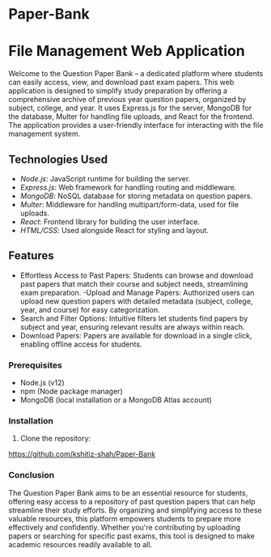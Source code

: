 # Paper-Bank
# File Management Web Application

Welcome to the Question Paper Bank – a dedicated platform where students can easily access, view, and download past exam papers. This web application is designed to simplify study preparation by offering a comprehensive archive of previous year question papers, organized by subject, college, and year. It uses Express.js for the server, MongoDB for the database, Multer for handling file uploads, and React for the frontend. The application provides a user-friendly interface for interacting with the file management system.


## Technologies Used
- *Node.js*: JavaScript runtime for building the server.
- *Express.js*: Web framework for handling routing and middleware.
- *MongoDB*: NoSQL database for storing metadata on question papers.
- *Multer*: Middleware for handling multipart/form-data, used for file uploads.
- *React*: Frontend library for building the user interface.
- *HTML/CSS*: Used alongside React for styling and layout.


## Features

 - Effortless Access to Past Papers: Students can browse and download past papers that match their course and subject needs, streamlining exam preparation.
 -Upload and Manage Papers: Authorized users can upload new question papers with detailed metadata (subject, college, year, and course) for easy categorization.
 - Search and Filter Options: Intuitive filters let students find papers by subject and year, ensuring relevant results are always within reach.
 - Download Papers: Papers are available for download in a single click, enabling offline access for students.


### Prerequisites

- Node.js (v12)
- npm (Node package manager)
- MongoDB (local installation or a MongoDB Atlas account)

### Installation

1. Clone the repository:
 
  https://github.com/kshitiz-shah/Paper-Bank

### Conclusion

The Question Paper Bank aims to be an essential resource for students, offering easy access to a repository of past question papers that can help streamline their study efforts. By organizing and simplifying access to these valuable resources, this platform empowers students to prepare more effectively and confidently. Whether you're contributing by uploading papers or searching for specific past exams, this tool is designed to make academic resources readily available to all.

